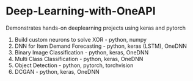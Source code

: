 # Deep-Learning-with-OneAPI
Demonstrates hands-on deeplearning projects using keras and pytorch

01. Build custom neurons to solve XOR - python, numpy
02. DNN for Item Demand Forecasting   - python, keras (LSTM), OneDNN
03. Binary Image Classification       - python, keras, OneDNN
04. Multi Class Classification        - python, keras, OneDNN
05. Object Detection                  - python, pytorch, torchvision
06. DCGAN                             - python, keras, OneDNN
